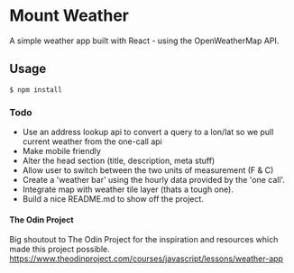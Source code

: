 # Mount Weather

A simple weather app built with React - using the OpenWeatherMap API.

## Usage

`$ npm install`

### Todo

- Use an address lookup api to convert a query to a lon/lat so we pull current weather from the one-call api
- Make mobile friendly
- Alter the head section (title, description, meta stuff)
- Allow user to switch between the two units of measurement (F & C)
- Create a 'weather bar' using the hourly data provided by the 'one call'.
- Integrate map with weather tile layer (thats a tough one).
- Build a nice README.md to show off the project.

#### The Odin Project

Big shoutout to The Odin Project for the inspiration and resources which made this project possible.
https://www.theodinproject.com/courses/javascript/lessons/weather-app
